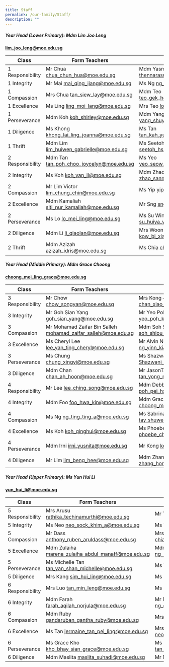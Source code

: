 ```yaml
---
title: Staff
permalink: /our-family/Staff/
description: ""
---
```

##### **Year Head (Lower Primary): Mdm Lim Joo Leng**

**lim_joo_leng@moe.edu.sg**

| Class            | Form Teachers                               |                                          |
|------------------|---------------------------------------------|------------------------------------------|
| 1 Responsibility | Mr Chua   chua_chun_hua@moe.edu.sg          | Mdm Yasmine  thennarasu_a@moe.edu.sg     |
| 1 Integrity      | Mr Mai   mai_qing_jiang@moe.edu.sg          | Ms Ng   ng_lay_lian@moe.edu.sg           |
| 1 Compassion     | Mrs Chua  tan_siew_lay@moe.edu.sg           | Mdm Teo teo_gek_hong@moe.edu.sg          |
| 1 Excellence     | Ms Ling   ling_moi_lang@moe.edu.sg          | Mrs Teo  low_li_lian@moe.edu.sg          |
| 1 Perseverance   | Mdm Koh   koh_shirley@moe.edu.sg            | Mdm Yang  yang_shuya_sophia@moe.edu.sg   |
| 1 Diligence      | Ms Khong   khong_lai_ling_joanna@moe.edu.sg | Ms Tan   tan_kah_yun@moe.edu.sg          |
| 1 Thrift         | Mdm Lim   lim_huiwen_gabrielle@moe.edu.sg   | Ms Seetoh  seetoh_hsu_ping@moe.edu.sg    |
| 2 Responsibility | Mdm Tan   tan_poh_choo_joycelyn@moe.edu.sg  | Ms Yeo   yeo_seow_huey@moe.edu.sg        |
| 2 Integrity      | Ms Koh  koh_yan_li@moe.edu.sg               | Mdm Zhao   zhao_sanmin@moe.edu.sg        |
| 2 Compassion     | Mr Lim Victor  lim_chung_chin@moe.edu.sg    | Ms Yip  yip_shi_ying@moe.edu.sg          |
| 2 Excellence     | Mdm Kamaliah  siti_nur_kamaliah@moe.edu.sg  | Mr Sng  sng_jin_lun@moe.edu.sg           |
| 2 Perseverance   | Ms Lo  lo_mei_ling@moe.edu.sg               | Ms Su Winnie  su_huiya_winnie@moe.edu.sg |
| 2 Diligence      | Mdm Li  li_qiaolan@moe.edu.sg               | Mrs Woon  kow_bi_xia@moe.edu.sg          |
| 2 Thrift         | Mdm Azizah  azizah_idris@moe.edu.sg         | Ms Chia  chia_su_si@moe.edu.sg           |

##### **Year Head (Middle Primary): Mdm Grace Choong**

**choong_mei_ling_grace@moe.edu.sg**

| Class            | Form Teachers                                                   |                                                                     |
|------------------|-----------------------------------------------------------------|---------------------------------------------------------------------|
| 3 Responsibility | Mr Chow   chow_songyan@moe.edu.sg                               | Mrs Kong – Chan Xiao Qing Olivia   chan_xiao_qing_olivia@moe.edu.sg |
| 3 Integrity      | Mr Goh Sian Yang   goh_sian_yang@moe.edu.sg                     | Mr Yeo Poh Kiat,Benjamin  yeo_poh_kiat_benjamin@moe.edu.sg          |
| 3 Compassion     | Mr Mohamad Zaifar Bin Salleh  mohamad_zaifar_salleh@moe.edu.sg  | Mdm Soh Shiou Kam  soh_shiou_kam@moe.edu.sg                         |
| 3 Excellence     | Ms Cheryl Lee   lee_yan_ting_cheryl@moe.edu.sg                  | Mr Alvin Ng  ng_yinn_kiat_alvin@moe.edu.sg                          |
| 3 Perseverance   | Ms Chung   chung_xingyi@moe.edu.sg                              | Ms Shazwani  Shazwani_mustaffa@moe.edu.sg                           |
| 3 Diligence      | Mdm Chan  chan_ah_hoon@moe.edu.sg                               | Mr JasonTan   tan_yong_meng_jason@moe.edu.sg                        |
| 4 Responsibility | Mr Lee  lee_ching_song@moe.edu.sg                               | Mdm Debbie Poh   poh_pei_hsia_debbie@moe.edu.sg                     |
| 4 Integrity      | Mdm Foo  foo_hwa_kin@moe.edu.sg                                 | Mdm Grace Choong   choong_mei_ling_grace@moe.edu.sg                 |
| 4 Compassion     | Ms Ng  ng_ting_ting_a@moe.edu.sg                                | Ms  Sabrina Tay tay_shuwen_sabrina@moe.edu.sg                       |
| 4 Excellence     | Ms Koh  koh_qinghui@moe.edu.sg                                  | Ms Phoebe Cheong  phoebe_cheong_si_en@moe.edu.sg                    |
| 4 Perseverance   | Mdm Irni  irni_yusnita@moe.edu.sg                               | Mr Kong  kong_zi_long@moe.edu.sg                                    |
| 4 Diligence      | Mr Lim  lim_beng_hee@moe.edu.sg                                 | Mdm Zhang  zhang_hong@moe.edu.sg                                    |

##### **Year Head (Upper Primary): Ms Yun Hui Li**

**yun_hui_li@moe.edu.sg**

| Class              | Form Teachers                                       |                                                |
|--------------------|-----------------------------------------------------|------------------------------------------------|
| 5 Responsibility   | Mrs Arusu  rathika_techinamurthi@moe.edu.sg         | Mr Ten  ten_ren_shyong@moe.edu.sg              |
| 5 Integrity        | Ms Neo  neo_sock_khim_a@moe.edu.sg                  | Ms Tan  tan_xin_yi_dilys@moe.edu.sg            |
| 5 Compassion       | Mr Dass  anthony_ruben_aruldass@moe.edu.sg          | Mrs Chiam  chiam_heng_chek@moe.edu.sg          |
| 5 Excellence       | Mdm Zulaiha  marena_zulaiha_abdul_manaff@moe.edu.sg | Mdm Ng ng_mui_teng_diana@moe.edu.sg            |
| 5 Perseverance     | Ms Michelle Tan  tan_yan_shan_michelle@moe.edu.sg   | Ms Toh  toh_wei@moe.edu.sg                     |
| 5 Diligence        | Mrs Kang  sim_hui_ling@moe.edu.sg                   | Ms Li   li_yu_ju@moe.edu.sg                    |
| 6 Responsibility   | Mrs Luo  tan_min_leng@moe.edu.sg                    | Ms Pang  pang_wei_li@moe.edu.sg                |
| 6 Integrity        | Mdm Farah  farah_aqilah_norjula@moe.edu.sg          | Mr Ng  ng_choon_yong_benny@moe.edu.sg          |
| 6 Compassion       | Mdm Ruby  gandaruban_gantha_ruby@moe.edu.sg         | Mrs Ling  ling_in_kee@moe.edu.sg               |
| 6 Excellence       | Ms Tan  jermaine_tan_pei_ling@moe.edu.sg            | Mrs Lagan  neo_wei_lin_gwendolyn@moe.edu.sg    |
| 6 Perseverance     | Ms Grace Kho  kho_bhay_sian_grace@moe.edu.sg        | Ms Marilyn Tan  tan_li_ying_marilyn@moe.edu.sg |
| 6 Diligence        | Mdm Maslita  maslita_suhadi@moe.edu.sg              | Mr Ng  ng_choon_ping@moe.edu.sg                |